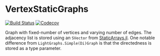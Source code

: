 # VertexStaticGraphs

[![Build Status](https://travis-ci.com/matbesancon/VertexStaticGraphs.jl.svg?branch=master)](https://travis-ci.com/matbesancon/VertexStaticGraphs.jl)
[![Codecov](https://codecov.io/gh/matbesancon/VertexStaticGraphs.jl/branch/master/graph/badge.svg)](https://codecov.io/gh/matbesancon/VertexStaticGraphs.jl)

Graph with fixed-number of vertices and varying number of edges.
The adjacency list is stored using an `SVector` from [StaticArrays.jl](https://github.com/JuliaArrays/StaticArrays.jl).
One notable difference from `LightGraphs.Simple(Di)Graph` is that the directedness
is stored as a type parameter.